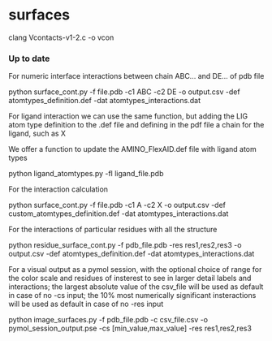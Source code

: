 # surfaces

clang Vcontacts-v1-2.c -o vcon

### Up to date

For numeric interface interactions between chain ABC... and DE... of pdb file

python surface_cont.py -f file.pdb -c1 ABC -c2 DE -o output.csv -def atomtypes_definition.def -dat atomtypes_interactions.dat

For ligand interaction we can use the same function, but adding the LIG atom type definition to the .def file and defining in the pdf file a chain for the ligand, such as X

We offer a function to update the AMINO_FlexAID.def file with ligand atom types

python ligand_atomtypes.py -fl ligand_file.pdb

For the interaction calculation

python surface_cont.py -f file.pdb -c1 A -c2 X -o output.csv -def custom_atomtypes_definition.def -dat atomtypes_interactions.dat

For the interactions of particular residues with all the structure

python residue_surface_cont.py -f pdb_file.pdb -res res1,res2,res3 -o output.csv -def atomtypes_definition.def -dat atomtypes_interactions.dat

For a visual output as a pymol session, with the optional choice of range for the color scale and residues of insterest to see in larger detail labels and interactions; the largest absolute value of the csv_file will be used as default in case of no -cs input; the 10% most numerically significant insteractions will be used as default in case of no -res input

python image_surfaces.py -f pdb_file.pdb -c csv_file.csv -o pymol_session_output.pse -cs [min_value,max_value] -res res1,res2,res3
